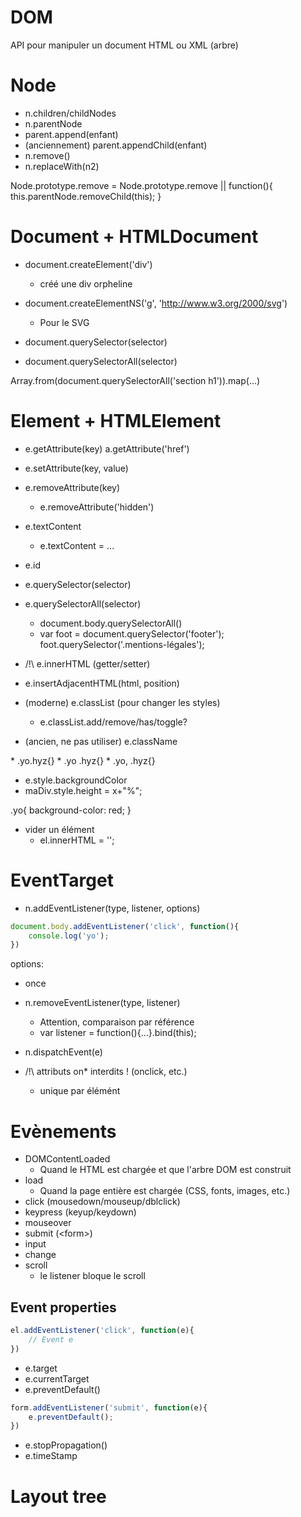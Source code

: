 # DOM

API pour manipuler un document HTML ou XML (arbre)


# Node

* n.children/childNodes
* n.parentNode
* parent.append(enfant)
* (anciennement) parent.appendChild(enfant)
* n.remove()
* n.replaceWith(n2)
    
Node.prototype.remove = Node.prototype.remove || function(){
    this.parentNode.removeChild(this);
}


# Document + HTMLDocument

* document.createElement('div')
    * créé une div orpheline
* document.createElementNS('g', 'http://www.w3.org/2000/svg')
    * Pour le SVG

* document.querySelector(selector)
* document.querySelectorAll(selector)

Array.from(document.querySelectorAll('section h1')).map(...)


# Element + HTMLElement

* e.getAttribute(key)
    a.getAttribute('href')
* e.setAttribute(key, value)
* e.removeAttribute(key)
    * e.removeAttribute('hidden')

* e.textContent
    * e.textContent = ...

* e.id
* e.querySelector(selector)
* e.querySelectorAll(selector)
    * document.body.querySelectorAll()
    * var foot = document.querySelector('footer');
    foot.querySelector('.mentions-légales');
    
* /!\ e.innerHTML (getter/setter)
* e.insertAdjacentHTML(html, position)
* (moderne) e.classList (pour changer les styles)
    * e.classList.add/remove/has/toggle?
* (ancien, ne pas utiliser) e.className
<div class="yo hyz"></div>
    * .yo.hyz{}
    * .yo .hyz{}
    * .yo, .hyz{}

* e.style.backgroundColor
* maDiv.style.height = x+"%";

.yo{
    background-color: red;
}

* vider un élément
    * el.innerHTML = '';

# EventTarget

* n.addEventListener(type, listener, options)
```js
document.body.addEventListener('click', function(){
    console.log('yo');
})
```

options: 
* once

* n.removeEventListener(type, listener)
    * Attention, comparaison par référence
    * var listener = function(){...}.bind(this);
    
* n.dispatchEvent(e)

* /!\ attributs on* interdits ! (onclick, etc.)
    * unique par élémént

# Evènements

* DOMContentLoaded
    * Quand le HTML est chargée et que l'arbre DOM est construit 
* load
    * Quand la page entière est chargée (CSS, fonts, images, etc.)
* click (mousedown/mouseup/dblclick)
* keypress (keyup/keydown)
* mouseover
* submit (&lt;form>)
* input
* change
* scroll
    * le listener bloque le scroll

## Event properties

````js
el.addEventListener('click', function(e){
    // Event e
})
````

* e.target
* e.currentTarget
* e.preventDefault()

```js
form.addEventListener('submit', function(e){
    e.preventDefault();
})
```

* e.stopPropagation()
* e.timeStamp


# Layout tree
